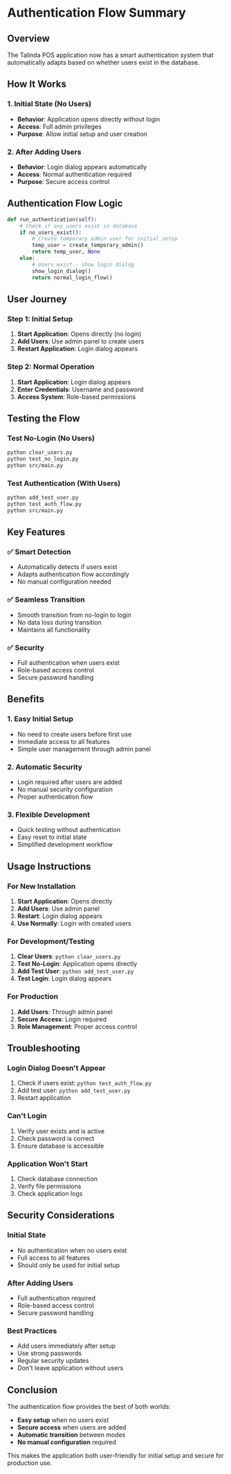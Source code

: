 # Authentication Flow Summary

## Overview
The Talinda POS application now has a smart authentication system that automatically adapts based on whether users exist in the database.

## How It Works

### 1. Initial State (No Users)
- **Behavior**: Application opens directly without login
- **Access**: Full admin privileges
- **Purpose**: Allow initial setup and user creation

### 2. After Adding Users
- **Behavior**: Login dialog appears automatically
- **Access**: Normal authentication required
- **Purpose**: Secure access control

## Authentication Flow Logic

```python
def run_authentication(self):
    # Check if any users exist in database
    if no_users_exist():
        # Create temporary admin user for initial setup
        temp_user = create_temporary_admin()
        return temp_user, None
    else:
        # Users exist - show login dialog
        show_login_dialog()
        return normal_login_flow()
```

## User Journey

### Step 1: Initial Setup
1. **Start Application**: Opens directly (no login)
2. **Add Users**: Use admin panel to create users
3. **Restart Application**: Login dialog appears

### Step 2: Normal Operation
1. **Start Application**: Login dialog appears
2. **Enter Credentials**: Username and password
3. **Access System**: Role-based permissions

## Testing the Flow

### Test No-Login (No Users)
```bash
python clear_users.py
python test_no_login.py
python src/main.py
```

### Test Authentication (With Users)
```bash
python add_test_user.py
python test_auth_flow.py
python src/main.py
```

## Key Features

### ✅ Smart Detection
- Automatically detects if users exist
- Adapts authentication flow accordingly
- No manual configuration needed

### ✅ Seamless Transition
- Smooth transition from no-login to login
- No data loss during transition
- Maintains all functionality

### ✅ Security
- Full authentication when users exist
- Role-based access control
- Secure password handling

## Benefits

### 1. Easy Initial Setup
- No need to create users before first use
- Immediate access to all features
- Simple user management through admin panel

### 2. Automatic Security
- Login required after users are added
- No manual security configuration
- Proper authentication flow

### 3. Flexible Development
- Quick testing without authentication
- Easy reset to initial state
- Simplified development workflow

## Usage Instructions

### For New Installation
1. **Start Application**: Opens directly
2. **Add Users**: Use admin panel
3. **Restart**: Login dialog appears
4. **Use Normally**: Login with created users

### For Development/Testing
1. **Clear Users**: `python clear_users.py`
2. **Test No-Login**: Application opens directly
3. **Add Test User**: `python add_test_user.py`
4. **Test Login**: Login dialog appears

### For Production
1. **Add Users**: Through admin panel
2. **Secure Access**: Login required
3. **Role Management**: Proper access control

## Troubleshooting

### Login Dialog Doesn't Appear
1. Check if users exist: `python test_auth_flow.py`
2. Add test user: `python add_test_user.py`
3. Restart application

### Can't Login
1. Verify user exists and is active
2. Check password is correct
3. Ensure database is accessible

### Application Won't Start
1. Check database connection
2. Verify file permissions
3. Check application logs

## Security Considerations

### Initial State
- No authentication when no users exist
- Full access to all features
- Should only be used for initial setup

### After Adding Users
- Full authentication required
- Role-based access control
- Secure password handling

### Best Practices
- Add users immediately after setup
- Use strong passwords
- Regular security updates
- Don't leave application without users

## Conclusion

The authentication flow provides the best of both worlds:
- **Easy setup** when no users exist
- **Secure access** when users are added
- **Automatic transition** between modes
- **No manual configuration** required

This makes the application both user-friendly for initial setup and secure for production use. 